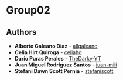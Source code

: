 # Group02

## Authors

- **Alberto Galeano Díaz** - [allgaleano](https://github.com/allgaleano)
- **Celia Hirt Quiroga** - [celiahq](https://github.com/celiahq)
- **Darío Puras Perales** - [TheDarky-YT](https://github.com/TheDarky-YT) 
- **Juan Miguel Rodríguez Santos** - [juan-miii](https://github.com/allgaleano)
- **Stefani Dawn Scott Pernia** - [stefaniscott](https://github.com/FuzzyGrim)
